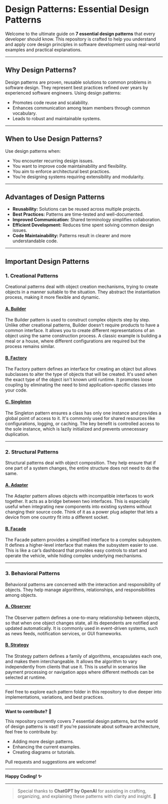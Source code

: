 # Design Patterns: Essential Design Patterns

Welcome to the ultimate guide on **7 essential design patterns** that every developer should know. This repository is crafted to help you understand and apply core design principles in software development using real-world examples and practical explanations.

---

## Why Design Patterns?

Design patterns are proven, reusable solutions to common problems in software design. They represent best practices refined over years by experienced software engineers. Using design patterns:

* Promotes code reuse and scalability.
* Enhances communication among team members through common vocabulary.
* Leads to robust and maintainable systems.

---

## When to Use Design Patterns?

Use design patterns when:

* You encounter recurring design issues.
* You want to improve code maintainability and flexibility.
* You aim to enforce architectural best practices.
* You’re designing systems requiring extensibility and modularity.

---

## Advantages of Design Patterns

* **Reusability:** Solutions can be reused across multiple projects.
* **Best Practices:** Patterns are time-tested and well-documented.
* **Improved Communication:** Shared terminology simplifies collaboration.
* **Efficient Development:** Reduces time spent solving common design issues.
* **Code Maintainability:** Patterns result in clearer and more understandable code.

---

## Important Design Patterns

### 1. Creational Patterns

Creational patterns deal with object creation mechanisms, trying to create objects in a manner suitable to the situation. They abstract the instantiation process, making it more flexible and dynamic.

#### [A. Builder](./Creational/Builder/ReadMe.md)

The Builder pattern is used to construct complex objects step by step. Unlike other creational patterns, Builder doesn't require products to have a common interface. It allows you to create different representations of an object using the same construction process. A classic example is building a meal or a house, where different configurations are required but the process remains similar.

#### [B. Factory](./Creational/Factory/ReadMe.md)

The Factory pattern defines an interface for creating an object but allows subclasses to alter the type of objects that will be created. It's used when the exact type of the object isn't known until runtime. It promotes loose coupling by eliminating the need to bind application-specific classes into your code.

#### [C. Singleton](./Creational/Singleton/ReadMe.md)

The Singleton pattern ensures a class has only one instance and provides a global point of access to it. It's commonly used for shared resources like configurations, logging, or caching. The key benefit is controlled access to the sole instance, which is lazily initialized and prevents unnecessary duplication.

---

### 2. Structural Patterns

Structural patterns deal with object composition. They help ensure that if one part of a system changes, the entire structure does not need to do the same.

#### [A. Adapter](./Structural/Adapter/ReadMe.md)

The Adapter pattern allows objects with incompatible interfaces to work together. It acts as a bridge between two interfaces. This is especially useful when integrating new components into existing systems without changing their source code. Think of it as a power plug adapter that lets a device from one country fit into a different socket.

#### [B. Facade](./Structural/Facade/ReadMe.md)

The Facade pattern provides a simplified interface to a complex subsystem. It defines a higher-level interface that makes the subsystem easier to use. This is like a car’s dashboard that provides easy controls to start and operate the vehicle, while hiding complex underlying mechanisms.

---

### 3. Behavioral Patterns

Behavioral patterns are concerned with the interaction and responsibility of objects. They help manage algorithms, relationships, and responsibilities among objects.

#### [A. Observer](./Behavioral/Observer/ReadMe.md)

The Observer pattern defines a one-to-many relationship between objects, so that when one object changes state, all its dependents are notified and updated automatically. It is commonly used in event-driven systems, such as news feeds, notification services, or GUI frameworks.

#### [B. Strategy](./Behavioral/Strategy/ReadMe.md)

The Strategy pattern defines a family of algorithms, encapsulates each one, and makes them interchangeable. It allows the algorithm to vary independently from clients that use it. This is useful in scenarios like payment processing or navigation apps where different methods can be selected at runtime.

---

Feel free to explore each pattern folder in this repository to dive deeper into implementations, variations, and best practices.

---

**Want to contribute?** 🎯

This repository currently covers 7 essential design patterns, but the world of design patterns is vast! If you’re passionate about software architecture, feel free to contribute by:

* Adding more design patterns.
* Enhancing the current examples.
* Creating diagrams or tutorials.

Pull requests and suggestions are welcome!

---

**Happy Coding! ✨**

---

> Special thanks to **ChatGPT by OpenAI** for assisting in crafting, organizing, and explaining these patterns with clarity and insight. 🤖
